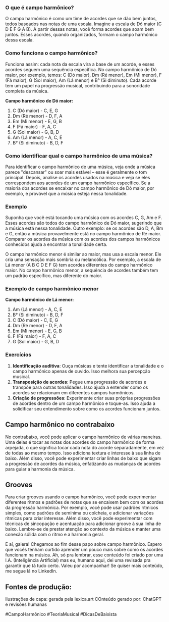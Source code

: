[](template/Capa-campo-hamonico.png)


### O que é campo harmônico?
O campo harmônico é como um time de acordes que se dão bem juntos, todos baseados nas notas de uma escala. Imagine a escala de Dó maior (C D E F G A B). A partir dessas notas, você forma acordes que soam bem juntos. Esses acordes, quando organizados, formam o campo harmônico dessa escala.

### Como funciona o campo harmônico?
Funciona assim: cada nota da escala vira a base de um acorde, e esses acordes seguem uma sequência específica. No campo harmônico de Dó maior, por exemplo, temos: C (Dó maior), Dm (Ré menor), Em (Mi menor), F (Fá maior), G (Sol maior), Am (Lá menor) e B° (Si diminuto). Cada acorde tem um papel na progressão musical, contribuindo para a sonoridade completa da música.

[](template/campo-hamonico-maior.png)
**Campo harmônico de Dó maior:**
1. C (Dó maior) - C, E, G
2. Dm (Ré menor) - D, F, A
3. Em (Mi menor) - E, G, B
4. F (Fá maior) - F, A, C
5. G (Sol maior) - G, B, D
6. Am (Lá menor) - A, C, E
7. B° (Si diminuto) - B, D, F

### Como identificar qual o campo harmônico de uma música?
Para identificar o campo harmônico de uma música, veja onde a música parece "descansar" ou soar mais estável – esse é geralmente o tom principal. Depois, analise os acordes usados na música e veja se eles correspondem aos acordes de um campo harmônico específico. Se a maioria dos acordes se encaixar no campo harmônico de Dó maior, por exemplo, é provável que a música esteja nessa tonalidade.

### Exemplo
Suponha que você está tocando uma música com os acordes C, G, Am e F. Esses acordes são todos do campo harmônico de Dó maior, sugerindo que a música está nessa tonalidade. Outro exemplo: se os acordes são D, A, Bm e G, então a música provavelmente está no campo harmônico de Ré maior. Comparar os acordes da música com os acordes dos campos harmônicos conhecidos ajuda a encontrar a tonalidade certa.

[](template/campo-hamonico-menor.png)
O campo harmônico menor é similar ao maior, mas usa a escala menor. Ele cria uma sensação mais sombria ou melancólica. Por exemplo, a escala de Lá menor (A B C D E F G) tem acordes diferentes do campo harmônico maior. No campo harmônico menor, a sequência de acordes também tem um padrão específico, mas diferente do maior.

### Exemplo de campo harmônico menor
**Campo harmônico de Lá menor:**
1. Am (Lá menor) - A, C, E
2. B° (Si diminuto) - B, D, F
3. C (Dó maior) - C, E, G
4. Dm (Ré menor) - D, F, A
5. Em (Mi menor) - E, G, B
6. F (Fá maior) - F, A, C
7. G (Sol maior) - G, B, D

### Exercícios
1. **Identificação auditiva**: Ouça músicas e tente identificar a tonalidade e o campo harmônico apenas de ouvido. Isso melhora sua percepção musical.
2. **Transposição de acordes**: Pegue uma progressão de acordes e transpõe para outras tonalidades. Isso ajuda a entender como os acordes se relacionam em diferentes campos harmônicos.
3. **Criação de progressões**: Experimente criar suas próprias progressões de acordes dentro de um campo harmônico e toque-as. Isso ajuda a solidificar seu entendimento sobre como os acordes funcionam juntos.

## Campo harmônico no contrabaixo
No contrabaixo, você pode aplicar o campo harmônico de várias maneiras. Uma delas é tocar as notas dos acordes do campo harmônico de forma arpejada, o que significa tocar cada nota do acorde separadamente, em vez de todas ao mesmo tempo. Isso adiciona textura e interesse à sua linha de baixo. Além disso, você pode experimentar criar linhas de baixo que sigam a progressão de acordes da música, enfatizando as mudanças de acordes para guiar a harmonia da música.

## Grooves
Para criar grooves usando o campo harmônico, você pode experimentar diferentes ritmos e padrões de notas que se encaixem bem com os acordes da progressão harmônica. Por exemplo, você pode usar padrões rítmicos simples, como padrões de semínima ou colcheia, e adicionar variações rítmicas para criar interesse. Além disso, você pode experimentar com técnicas de sincopação e acentuação para adicionar groove à sua linha de baixo. Lembre-se de prestar atenção ao contexto da música e manter uma conexão sólida com o ritmo e a harmonia geral.

[](template/conclusao.png)
E aí, galera! Chegamos ao fim desse papo sobre campo harmônico. Espero que vocês tenham curtido aprender um pouco mais sobre como os acordes funcionam na música. Ah, só pra lembrar, esse conteúdo foi criado por uma I.A. (Inteligência Artificial) mas eu, humano aqui, dei uma revisada pra garantir que tá tudo certo. Valeu por acompanhar! Se quiser mais conteúdo, me segue lá no LinkedIn.

## Fontes de produção:
Ilustrações de capa: gerada pela lexica.art
COnteúdo gerado por: ChatGPT e revisões humanas

#CampoHarmônico #TeoriaMusical #DicasDeBaixista